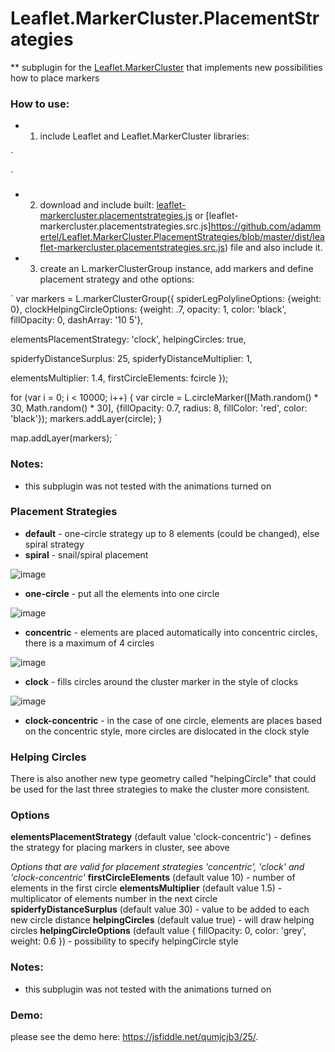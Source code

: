 # Leaflet.MarkerCluster.PlacementStrategies
** subplugin for the [Leaflet.MarkerCluster](https://github.com/Leaflet/Leaflet.markercluster) that implements new possibilities how to place markers

### How to use:
 - 1. include Leaflet and Leaflet.MarkerCluster libraries:

`
 <link rel="stylesheet" href="https://unpkg.com/leaflet@1.0.1/dist/leaflet.css" />
 <script type="text/javascript" src="https://cdnjs.cloudflare.com/ajax/libs/leaflet/1.0.1/leaflet.js"></script>

 <link rel="stylesheet" href="https://cdnjs.cloudflare.com/ajax/libs/leaflet.markercluster/1.0.0-rc.1.0/MarkerCluster.css" />
 <link rel="stylesheet" href="https://cdnjs.cloudflare.com/ajax/libs/leaflet.markercluster/1.0.0-rc.1.0/MarkerCluster.Default.css" />
 <script src="https://cdnjs.cloudflare.com/ajax/libs/leaflet.markercluster/1.0.0-rc.1.0/leaflet.markercluster.js"></script>
`

- 2. download and include built: [leaflet-markercluster.placementstrategies.js](https://github.com/adammertel/Leaflet.MarkerCluster.PlacementStrategies/blob/master/dist/leaflet-markercluster.placementstrategies.js) or [leaflet-markercluster.placementstrategies.src.js]https://github.com/adammertel/Leaflet.MarkerCluster.PlacementStrategies/blob/master/dist/leaflet-markercluster.placementstrategies.src.js) file and also include it.


- 3. create an L.markerClusterGroup instance, add markers and define placement strategy and othe options:

`
var markers = L.markerClusterGroup({
  spiderLegPolylineOptions: {weight: 0},
  clockHelpingCircleOptions: {weight: .7, opacity: 1, color: 'black', fillOpacity: 0, dashArray: '10 5'},

  elementsPlacementStrategy: 'clock',
  helpingCircles: true,

  spiderfyDistanceSurplus: 25,
  spiderfyDistanceMultiplier: 1,

  elementsMultiplier: 1.4,
  firstCircleElements: fcircle
});

for (var i = 0; i < 10000; i++) {
  var circle = L.circleMarker([Math.random() * 30, Math.random() * 30], {fillOpacity: 0.7, radius: 8, fillColor: 'red', color: 'black'});
  markers.addLayer(circle);
}

map.addLayer(markers);
`

### Notes:
 - this subplugin was not tested with the animations turned on

### Placement Strategies
* **default** - one-circle strategy up to 8 elements (could be changed), else spiral strategy
* **spiral** - snail/spiral placement

![image](https://cloud.githubusercontent.com/assets/12932677/19441858/8d173ffe-9487-11e6-9cad-d4996c4b8673.png)

* **one-circle** - put all the elements into one circle

![image](https://cloud.githubusercontent.com/assets/12932677/19441871/94311d32-9487-11e6-8797-fcd0033febb2.png)

* **concentric** - elements are placed automatically into concentric circles, there is a maximum of 4 circles

![image](https://cloud.githubusercontent.com/assets/12932677/19441875/996cd502-9487-11e6-98e2-c51973ce3fed.png)

* **clock** - fills circles around the cluster marker in the style of clocks

![image](https://cloud.githubusercontent.com/assets/12932677/19441883/9e84b1ae-9487-11e6-8ea8-4505d0148397.png)

* **clock-concentric** - in the case of one circle, elements are places based on the concentric style, more circles are dislocated in the clock style


### Helping Circles
There is also another new type geometry called "helpingCircle" that could be used for the last three strategies to make the cluster more consistent.

### Options
**elementsPlacementStrategy** (default value 'clock-concentric') - defines the strategy for placing markers in cluster, see above

*Options that are valid for placement strategies 'concentric', 'clock' and 'clock-concentric'*
**firstCircleElements** (default value 10) - number of elements in the first circle
**elementsMultiplier** (default value 1.5) - multiplicator of elements number in the next circle
**spiderfyDistanceSurplus** (default value 30) - value to be added to each new circle distance
**helpingCircles** (default value true) - will draw helping circles
**helpingCircleOptions** (default value { fillOpacity: 0, color: 'grey', weight: 0.6 }) - possibility to specify helpingCircle style


### Notes:
 - this subplugin was not tested with the animations turned on


### Demo:
please see the demo here: https://jsfiddle.net/qumjcjb3/25/.
